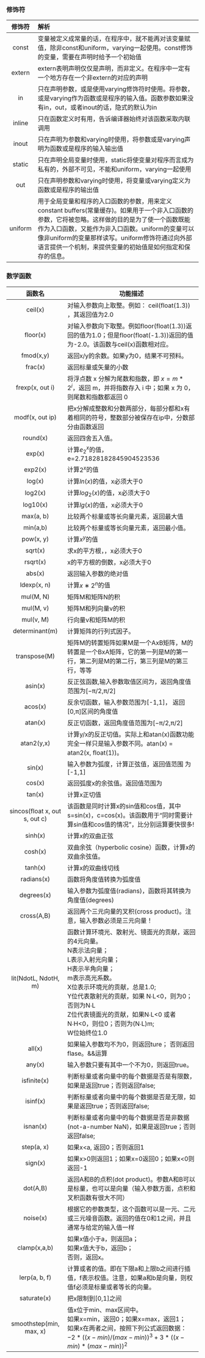 ### 修饰符

| **修饰符** | **解析**                                                     |
| :--------: | :----------------------------------------------------------- |
|   const    | 变量被定义成常量的话，在程序中，就不能再对该变量赋值，除非const和uniform，varying一起使用。const修饰的变量，需要在声明时给予一个初始值 |
|   extern   | extern表明声明仅仅是声明，而非定义。在程序中一定有一个地方存在一个非extern的对应的声明 |
|     in     | 只在声明参数，或是使用varying修饰符时使用。将参数，或是varying作为函数或是程序的输入值。函数参数如果没有in，out，或者inout的话，隐式的默认为in |
|   inline   | 只在函数定义时有用，告诉编译器始终对该函数采取内联调用       |
|   inout    | 只在声明为参数和varying时使用，将参数或是varying声明为函数或是程序的输入输出值 |
|   static   | 只在声明全局变量时使用，static将使变量对程序而言成为私有的，外部不可见，不能和uniform，varying一起使用 |
|    out     | 只在声明参数和varying时使用，将变量或varying定义为函数或是程序的输出值 |
|  uniform   | 用于全局变量和程序的入口函数的参数，用来定义constant buffers(常量缓存)。如果用于一个非入口函数的参数，它将被忽略。这样做的目的是为了使一个函数既能作为入口函数，又能作为非入口函数。uniform的变量可以像非uniform的变量那样读写。uniform修饰符通过向外部语言提供一个机制，来提供变量的初始值是如何指定和保存的信息。 |

### 数学函数

|          **函数名**           | **功能描述**                                                 |
| :---------------------------: | ------------------------------------------------------------ |
|            ceil(x)            | 对输入参数向上取整。例如： ceil(float(1.3)) ，其返回值为2.0  |
|           floor(x)            | 对输入参数向下取整。例如floor(float(1.3))返回的值为1.0；但是floor(float(-1.3))返回的值为-2.0。该函数与ceil(x)函数相对应。 |
|           fmod(x,y)           | 返回x/y的余数。如果y为0，结果不可预料。                      |
|            frac(x)            | 返回标量或矢量的小数                                         |
|        frexp(x, out i)        | 将浮点数 x 分解为尾数和指数，即 $`x = m * 2^i`$，返回 m，并将指数存入 i 中；如果 x 为 0，则尾数和指数都返回 0 |
|        modf(x, out ip)        | 把x分解成整数和分数两部分，每部分都和x有着相同的符号，整数部分被保存在ip中，分数部分由函数返回 |
|           round(x)            | 返回四舍五入值。                                             |
|            exp(x)             | 计算$`e_2^x`$的值，e=2.71828182845904523536                  |
|            exp2(x)            | 计算$`2^x`$的值                                              |
|            log(x)             | 计算$`ln(x)`$的值，x必须大于0                                |
|            log2(x)            | 计算$`log_2(x)`$的值，x必须大于0                             |
|           log10(x)            | 计算$`lg(x)`$的值，x必须大于0                                |
|           max(a, b)           | 比较两个标量或等长向量元素，返回最大值                       |
|           min(a,b)            | 比较两个标量或等长向量元素，返回最小值。                     |
|           pow(x, y)           | 计算$`x^y`$的值                                              |
|            sqrt(x)            | 求x的平方根，，x必须大于0                                    |
|           rsqrt(x)            | x的平方根的倒数，x必须大于0                                  |
|            abs(x)             | 返回输入参数的绝对值                                         |
|          ldexp(x, n)          | 计算$`x∗2^n`$的值                                            |
|           mul(M, N)           | 矩阵M和矩阵N的积                                             |
|           mul(M, v)           | 矩阵M和列向量v的积                                           |
|           mul(v, M)           | 行向量v和矩阵M的积                                           |
|        determinant(m)         | 计算矩阵的行列式因子。                                       |
|         transpose(M)          | 矩阵M的转置矩阵如果M是一个AxB矩阵，M的转置是一个BxA矩阵，它的第一列是M的第一行，第二列是M的第二行，第三列是M的第三行，等等 |
|            asin(x)            | 反正弦函数,输入参数取值区间为，返回角度值范围为[−π/2,π/2]    |
|            acos(x)            | 反余切函数，输入参数范围为[-1,1]， 返回[0,π]区间的角度值     |
|            atan(x)            | 反正切函数，返回角度值范围为[−π/2,π/2]                       |
|          atan2(y,x)           | 计算y/x的反正切值。实际上和atan(x)函数功能完全一样只是输入参数不同。atan(x) = atan2(x, float(1))。 |
|            sin(x)             | 输入参数为弧度，计算正弦值，返回值范围 为[-1,1]              |
|            cos(x)             | 返回弧度x的余弦值。返回值范围为                              |
|            tan(x)             | 计算x正切值                                                  |
| sincos(float x, out s, out c) | 该函数是同时计算x的sin值和cos值，其中s=sin(x)，c=cos(x)。该函数用于“同时需要计算sin值和cos值的情况”，比分别运算要快很多! |
|            sinh(x)            | 计算x的双曲正弦                                              |
|            cosh(x)            | 双曲余弦（hyperbolic cosine）函数，计算x的双曲余弦值。       |
|            tanh(x)            | 计算x的双曲线切线                                            |
|          radians(x)           | 函数将角度值转换为弧度值                                     |
|          degrees(x)           | 输入参数为弧度值(radians)，函数将其转换为角度值(degrees)     |
|          cross(A,B)           | 返回两个三元向量的叉积(cross product)。注意，输入参数必须是三元向量！ |
|     lit(NdotL, NdotH, m)      | 函数计算环境光、散射光、镜面光的贡献，返回的4元向量。<br/>N表示法向量；<br/>L表示入射光向量；<br/>H表示半角向量；<br/>m表示高光系数。<br/>X位表示环境光的贡献，总是1.0;<br/>Y位代表散射光的贡献，如果 N∙L<0，则为0；否则为N∙L<br/>Z位代表镜面光的贡献，如果N∙L<0 或者N∙H<0，则位0；否则为(N∙L)m;<br/>W位始终位1.0 |
|            all(x)             | 如果输入参数均不为0，则返回ture； 否则返回flase。&&运算      |
|            any(x)             | 输入参数只要有其中一个不为0，则返回true。                    |
|          isfinite(x)          | 判断标量或者向量中的每个数据是否是有限数，如果是返回true；否则返回false; |
|           isinf(x)            | 判断标量或者向量中的每个数据是否是无限，如果是返回true；否则返回false; |
|           isnan(x)            | 判断标量或者向量中的每个数据是否是非数据(not-a-number NaN)，如果是返回true；否则返回false; |
|          step(a, x)           | 如果x<a, 返回0；否则返回1                                    |
|            sign(x)            | 如果x>0则返回1；如果x=0返回0；如果x<0则返回-1                |
|           dot(A,B)            | 返回A和B的点积(dot product)。参数A和B可以是标量，也可以是向量（输入参数方面，点积和叉积函数有很大不同） |
|           noise(x)            | 根据它的参数类型，这个函数可以是一元、二元或三元噪音函数。返回的值在0和1之间，并且通常与给定的输入值一样 |
|         clamp(x,a,b)          | 如果x值小于a，则返回a；<br/>如果x值大于b，返回b；<br/>否则，返回x。 |
|         lerp(a, b, f)         | 计算或者的值。即在下限a和上限b之间进行插值，f表示权值。注意，如果a和b是向量，则权值f必须是标量或者等长的向量。 |
|          saturate(x)          | 把x限制到[0,1]之间                                           |
|    smoothstep(min, max, x)    | 值x位于min、max区间中。<br/>如果x=min，返回0；如果x=max，返回1；<br/>如果x在两者之间，按照下列公式返回数据：$`-2 * ((x-min)/(max-min))^3 + 3 * ((x-min)*(max-min))^2 `$ |